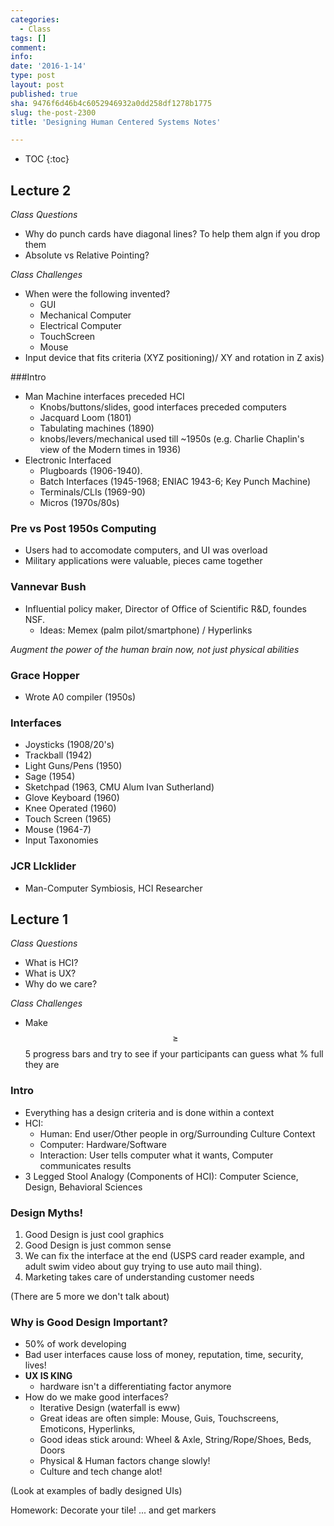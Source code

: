 ```yaml
---
categories:
  - Class
tags: []
comment: 
info: 
date: '2016-1-14'
type: post
layout: post
published: true
sha: 9476f6d46b4c6052946932a0dd258df1278b1775
slug: the-post-2300
title: 'Designing Human Centered Systems Notes'

---
```


* TOC
{:toc}

## Lecture 2

*Class Questions*
- Why do punch cards have diagonal lines? To help them algn if you drop them
- Absolute vs Relative Pointing?

*Class Challenges*

- When were the following invented?
	- GUI
	- Mechanical Computer
	- Electrical Computer
	- TouchScreen
	- Mouse
- Input device that fits criteria (XYZ positioning)/ XY and rotation in Z axis)

###Intro
- Man Machine interfaces preceded HCI
	- Knobs/buttons/slides, good interfaces preceded computers
	- Jacquard Loom (1801)
	- Tabulating machines (1890)
	- knobs/levers/mechanical used till ~1950s (e.g. Charlie Chaplin's view of the Modern times in 1936)
- Electronic Interfaced
	- Plugboards (1906-1940).
	- Batch Interfaces (1945-1968; ENIAC 1943-6; Key Punch Machine)
	- Terminals/CLIs (1969-90)
	- Micros (1970s/80s)

### Pre vs Post 1950s Computing
- Users had to accomodate computers, and UI was overload
- Military applications were valuable, pieces came together

### Vannevar Bush
- Influential policy maker, Director of Office of Scientific R&D, foundes NSF.
	- Ideas: Memex (palm pilot/smartphone) / Hyperlinks

*Augment the power of the human brain now, not just physical abilities*

### Grace Hopper
- Wrote A0 compiler (1950s)

### Interfaces
- Joysticks (1908/20's)
- Trackball (1942)
- Light Guns/Pens (1950)
- Sage (1954)
- Sketchpad (1963, CMU Alum Ivan Sutherland)
- Glove Keyboard (1960)
- Knee Operated (1960)
- Touch Screen (1965)
- Mouse (1964-7)
- Input Taxonomies

### JCR LIcklider
- Man-Computer Symbiosis, HCI Researcher


## Lecture 1

*Class Questions*

- What is HCI?
- What is UX?
- Why do we care?

*Class Challenges*

- Make $$\geq$$ 5 progress bars and try to see if your participants can guess what % full they are

### Intro

- Everything has a design criteria and is done within a context
- HCI:
    - Human: End user/Other people in org/Surrounding Culture Context
    - Computer: Hardware/Software
    - Interaction: User tells computer what it wants, Computer communicates results
- 3 Legged Stool Analogy (Components of HCI): Computer Science, Design, Behavioral Sciences

### Design Myths!

1. Good Design is just cool graphics
2. Good Design is just common sense
3. We can fix the interface at the end (USPS card reader example, and adult swim video about guy trying to use auto mail thing).
4. Marketing takes care of understanding customer needs

(There are 5 more we don't talk about)

### Why is Good Design Important?

- 50% of work developing
- Bad user interfaces cause loss of money, reputation, time, security, lives! 
- **UX IS KING**
    - hardware isn't a differentiating factor anymore
- How do we make good interfaces?
    - Iterative Design (waterfall is eww)
    - Great ideas are often simple: Mouse, Guis, Touchscreens, Emoticons, Hyperlinks,
    - Good ideas stick around: Wheel & Axle, String/Rope/Shoes, Beds, Doors
    - Physical & Human factors change slowly!
    - Culture and tech change alot!

(Look at examples of badly designed UIs)

Homework: Decorate your tile! ... and get markers 